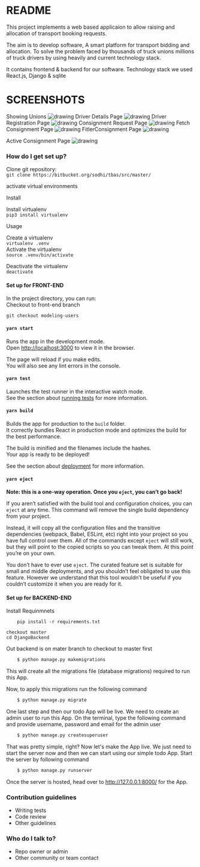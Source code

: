 # README #

This project implements a web based applicaion to allow raising and allocation of transport booking requests.

The aim is to develop software, A smart platform for transport bidding and
allocation. To solve the problem faced by thousands of truck unions millions of
truck drivers by using heavily and current technology stack.

It contains frontend & backend for our software.
Technology stack we used React.js, Django & sqlite

# SCREENSHOTS
<p>
Showing Unions
    <img src="Screenshots/FetchUnion.png" alt="drawing" />
Driver Details Page
    <img src="Screenshots/FetchDriver.png" alt="drawing" />
Driver Registration Page    
    <img src="Screenshots/AddDriver.png" alt="drawing" />
Consignment Request Page    
    <img src="Screenshots/RequestConsignment.png" alt="drawing" />
Fetch Consignment Page
    <img src="Screenshots/Consginments.png" alt="drawing" />
FitlerConsignment Page
    <img src="Screenshots/FilterConsignment.png" alt="drawing" />
</p>
Active Consignment Page
    <img src="Screenshots/ActiveConsignment.png" alt="drawing" />

### How do I get set up? ###

Clone git repository:   
```git clone https://bitbucket.org/sodhi/tbas/src/master/```

activate virtual environments  


Install

Install virtualenv   
    ```pip3 install virtualenv```

Usage

Create a virtualenv    
    ```virtualenv .venv```  
Activate the virtualenv   
    ```source .venv/bin/activate```   

Deactivate the virtualenv   
    ```deactivate```


#### Set up for FRONT-END
 In the project directory, you can run:  
 Checkout to front-end branch

 ```git checkout modeling-users```

#### `yarn start`

Runs the app in the development mode.<br />
Open [http://localhost:3000](http://localhost:3000) to view it in the browser.

The page will reload if you make edits.<br />
You will also see any lint errors in the console.

#### `yarn test`

Launches the test runner in the interactive watch mode.<br />
See the section about [running tests](https://facebook.github.io/create-react-app/docs/running-tests) for more information.

#### `yarn build`

Builds the app for production to the `build` folder.<br />
It correctly bundles React in production mode and optimizes the build for the best performance.

The build is minified and the filenames include the hashes.<br />
Your app is ready to be deployed!

See the section about [deployment](https://facebook.github.io/create-react-app/docs/deployment) for more information.

#### `yarn eject`

**Note: this is a one-way operation. Once you `eject`, you can’t go back!**

If you aren’t satisfied with the build tool and configuration choices, you can `eject` at any time. This command will remove the single build dependency from your project.

Instead, it will copy all the configuration files and the transitive dependencies (webpack, Babel, ESLint, etc) right into your project so you have full control over them. All of the commands except `eject` will still work, but they will point to the copied scripts so you can tweak them. At this point you’re on your own.

You don’t have to ever use `eject`. The curated feature set is suitable for small and middle deployments, and you shouldn’t feel obligated to use this feature. However we understand that this tool wouldn’t be useful if you couldn’t customize it when you are ready for it.




#### Set up for BACKEND-END 
Install Requinmnets
```
    pip install -r requirements.txt
```
``` 
checkout master 
cd DjangoBackend
```
Out backend is on mater branch to checkout to master first


```bash
    $ python manage.py makemigrations
```

This will create all the migrations file (database migrations) required to run this App.

Now, to apply this migrations run the following command
```bash
    $ python manage.py migrate
```

One last step and then our todo App will be live. We need to create an admin user to run this App. On the terminal, type the following command and provide username, password and email for the admin user
```bash
    $ python manage.py createsuperuser
```

That was pretty simple, right? Now let's make the App live. We just need to start the server now and then we can start using our simple todo App. Start the server by following command

```bash
    $ python manage.py runserver
```

Once the server is hosted, head over to http://127.0.0.1:8000/ for the App.


### Contribution guidelines ###

* Writing tests
* Code review
* Other guidelines

### Who do I talk to? ###

* Repo owner or admin
* Other community or team contact